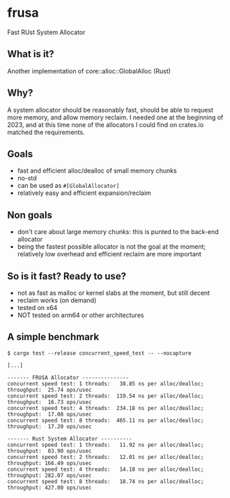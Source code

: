 # frusa
Fast RUst System Allocator

## What is it?

Another implementation of core::alloc::GlobalAlloc (Rust)

## Why?

A system allocator should be reasonably fast, should be able to request more memory,
and allow memory reclaim. I needed one at the beginning of 2023, and at this time
none of the allocators I could find on crates.io matched the requirements. 

## Goals

- fast and efficient alloc/dealloc of small memory chunks
- no-std
- can be used as ```#[GlobalAllocator]```
- relatively easy and efficient expansion/reclaim

## Non goals

- don't care about large memory chunks: this is punted to the back-end allocator
- being the fastest possible allocator is not the goal at the moment; relatively
  low overhead and efficient reclaim are more important

## So is it fast? Ready to use?

- not as fast as malloc or kernel slabs at the moment, but still decent
- reclaim works (on demand)
- tested on x64
- NOT tested on arm64 or other architectures

## A simple benchmark

```
$ cargo test --release concurrent_speed_test -- --nocapture

[...]

------- FRUSA Allocator ---------------
concurrent speed test: 1 threads:   38.85 ns per alloc/dealloc; throughput:  25.74 ops/usec
concurrent speed test: 2 threads:  119.54 ns per alloc/dealloc; throughput:  16.73 ops/usec
concurrent speed test: 4 threads:  234.18 ns per alloc/dealloc; throughput:  17.08 ops/usec
concurrent speed test: 8 threads:  465.11 ns per alloc/dealloc; throughput:  17.20 ops/usec

------- Rust System Allocator ----------
concurrent speed test: 1 threads:   11.92 ns per alloc/dealloc; throughput:  83.90 ops/usec
concurrent speed test: 2 threads:   12.01 ns per alloc/dealloc; throughput: 166.49 ops/usec
concurrent speed test: 4 threads:   14.18 ns per alloc/dealloc; throughput: 282.07 ops/usec
concurrent speed test: 8 threads:   18.74 ns per alloc/dealloc; throughput: 427.00 ops/usec

```